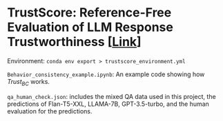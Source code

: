 # TrustScore: Reference-Free Evaluation of LLM Response Trustworthiness [[Link](https://arxiv.org/abs/2402.12545)]

Environment: ```conda env export > trustscore_environment.yml```

`Behavior_consistency_example.ipynb`: An example code showing how $Trust_{BC}$ works.

`qa_human_check.json`: includes the mixed QA data used in this project, the predictions of Flan-T5-XXL, LLAMA-7B, GPT-3.5-turbo, and the human evaluation for the predictions.





